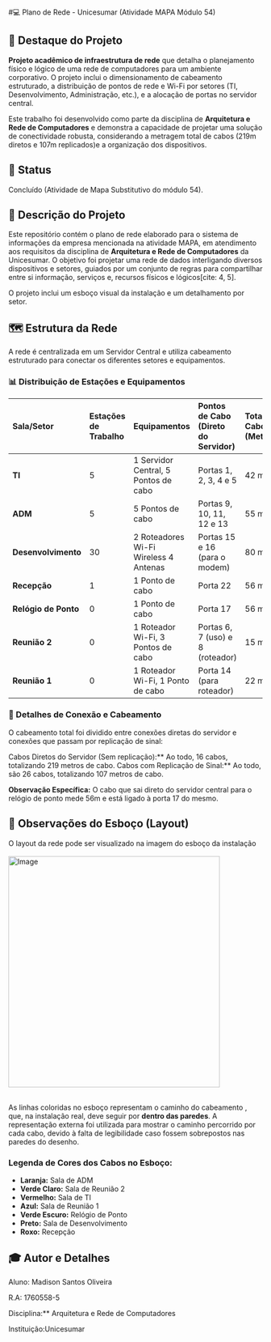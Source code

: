 #💻 Plano de Rede - Unicesumar (Atividade MAPA Módulo 54)

## 🌟 Destaque do Projeto

**Projeto acadêmico de infraestrutura de rede** que detalha o planejamento físico e lógico de uma rede de computadores para um ambiente corporativo. 
O projeto inclui o dimensionamento de cabeamento estruturado, a distribuição de pontos de rede e Wi-Fi por setores (TI, Desenvolvimento, Administração, etc.), e a alocação de portas no servidor central.

Este trabalho foi desenvolvido como parte da disciplina de 
**Arquitetura e Rede de Computadores** e demonstra a capacidade de projetar uma solução de conectividade robusta, considerando a metragem total de cabos (219m diretos e 107m replicados)e a organização dos dispositivos.

## 📌 Status
Concluído (Atividade de Mapa Substitutivo do módulo 54).

## 📝 Descrição do Projeto

Este repositório contém o plano de rede elaborado para o sistema de informações da empresa mencionada na atividade MAPA, em atendimento aos requisitos da disciplina de
**Arquitetura e Rede de Computadores** da Unicesumar. 
O objetivo foi projetar uma rede de dados interligando diversos dispositivos e setores, guiados por um conjunto de regras para compartilhar entre si informação, serviços e, recursos físicos e lógicos[cite: 4, 5].

O projeto inclui um esboço visual da instalação e um detalhamento por setor.

## 🗺️ Estrutura da Rede

A rede é centralizada em um Servidor Central e utiliza cabeamento estruturado para conectar os diferentes setores e equipamentos.

### 📊 Distribuição de Estações e Equipamentos 

| Sala/Setor | Estações de Trabalho | Equipamentos | Pontos de Cabo (Direto do Servidor) | Total de Cabos (Metros) |
| :--- | :--- | :--- | :--- | :--- |
| **TI** | 5 | 1 Servidor Central, 5 Pontos de cabo | Portas 1, 2, 3, 4 e 5 | 42 m |
| **ADM** | 5 | 5 Pontos de cabo | Portas 9, 10, 11, 12 e 13 | 55 m |
| **Desenvolvimento** | 30 | 2 Roteadores Wi-Fi Wireless 4 Antenas | Portas 15 e 16 (para o modem) | 80 m |
| **Recepção** | 1 | 1 Ponto de cabo | Porta 22 | 56 m |
| **Relógio de Ponto** | 0 | 1 Ponto de cabo | Porta 17 | 56 m |
| **Reunião 2** | 0 | 1 Roteador Wi-Fi, 3 Pontos de cabo | Portas 6, 7 (uso) e 8 (roteador) | 15 m |
| **Reunião 1** | 0 | 1 Roteador Wi-Fi, 1 Ponto de cabo | Porta 14 (para roteador) | 22 m |

### 🔗 Detalhes de Conexão e Cabeamento

O cabeamento total foi dividido entre conexões diretas do servidor e conexões que passam por replicação de sinal:

Cabos Diretos do Servidor (Sem replicação):** Ao todo, 16 cabos, totalizando 219 metros de cabo.
Cabos com Replicação de Sinal:** Ao todo, são 26 cabos, totalizando 107 metros de cabo.

**Observação Específica:**
O cabo que sai direto do servidor central para o relógio de ponto mede 56m e está ligado à porta 17 do mesmo.

## 🚧 Observações do Esboço (Layout)

O layout da rede pode ser visualizado na imagem do esboço da instalação 
<br> </br>
<img width="419" height="457" alt="Image" src="https://github.com/user-attachments/assets/55b6f0c0-6618-44a4-8669-aefad5856ce7" />
 <br> </br>

As linhas coloridas no esboço representam o caminho do cabeamento , que, na instalação real, deve seguir por
**dentro das paredes**. 
A representação externa foi utilizada para mostrar o caminho percorrido por cada cabo, devido à falta de legibilidade caso fossem sobrepostos nas paredes do desenho.

### Legenda de Cores dos Cabos no Esboço:

* **Laranja:** Sala de ADM
* **Verde Claro:** Sala de Reunião 2
* **Vermelho:** Sala de TI
* **Azul:** Sala de Reunião 1
* **Verde Escuro:** Relógio de Ponto
* **Preto:** Sala de Desenvolvimento
* **Roxo:** Recepção

## 🎓 Autor e Detalhes

Aluno: Madison Santos Oliveira 

R.A: 1760558-5 

Disciplina:** Arquitetura e Rede de Computadores 

Instituição:Unicesumar 


       

